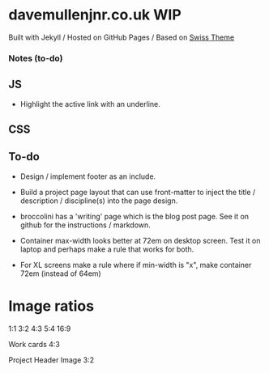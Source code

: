 # davemullenjnr.co.uk WIP

Built with Jekyll /
Hosted on GitHub Pages /
Based on [Swiss Theme](https://github.com/broccolini/swiss)


### Notes (to-do)

## JS
* Highlight the active link with an underline.


## CSS


## To-do

* Design / implement footer as an include.

* Build a project page layout that can use front-matter to inject the title / description / discipline(s) into the page design.

* broccolini has a 'writing' page which is the blog post page. See it on github for the instructions / markdown.

* Container max-width looks better at 72em on desktop screen. Test it on laptop and perhaps make a rule that works for both.

* For XL screens make a rule where if min-width is "x", make container 72em (instead of 64em)

# Image ratios
1:1
3:2
4:3
5:4
16:9

Work cards 4:3

Project Header Image 3:2

